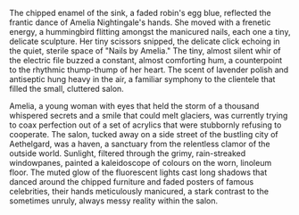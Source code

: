The chipped enamel of the sink, a faded robin's egg blue, reflected the frantic dance of Amelia Nightingale's hands.  She moved with a frenetic energy, a hummingbird flitting amongst the manicured nails, each one a tiny, delicate sculpture.  Her tiny scissors snipped, the delicate click echoing in the quiet, sterile space of "Nails by Amelia."  The tiny, almost silent whir of the electric file buzzed a constant, almost comforting hum, a counterpoint to the rhythmic thump-thump of her heart.  The scent of lavender polish and antiseptic hung heavy in the air, a familiar symphony to the clientele that filled the small, cluttered salon.

Amelia, a young woman with eyes that held the storm of a thousand whispered secrets and a smile that could melt glaciers, was currently trying to coax perfection out of a set of acrylics that were stubbornly refusing to cooperate.  The salon, tucked away on a side street of the bustling city of Aethelgard, was a haven, a sanctuary from the relentless clamor of the outside world.  Sunlight, filtered through the grimy, rain-streaked windowpanes, painted a kaleidoscope of colours on the worn, linoleum floor. The muted glow of the fluorescent lights cast long shadows that danced around the chipped furniture and faded posters of famous celebrities, their hands meticulously manicured, a stark contrast to the sometimes unruly, always messy reality within the salon.
